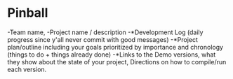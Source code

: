 # Pinball

-Team name, 
       -Project name / description
       -*Development Log (daily progress since y'all never commit with good messages) 
       -*Project plan/outline including your goals prioritized by importance and chronology (things to do + things already done)
       -*Links to the Demo versions, what they show about the state of your project, Directions on how to compile/run each version. 
